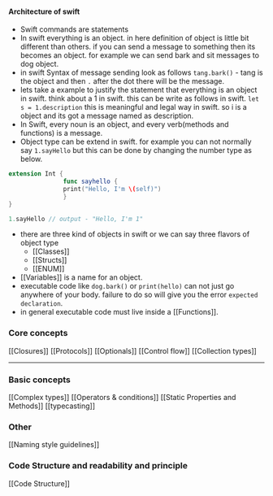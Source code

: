 #### Architecture of swift 
- Swift commands are statements 
- In swift everything is an object. in here definition of object is little bit different than others. if you can send a message to something then its becomes an object. for example we can send bark and sit messages to dog object. 
- in swift Syntax of  message sending look as follows   `tang.bark()` - tang is the object and then `.` after the dot there will be the message. 
- lets take a example to justify the statement that everything is an object in swift. think about a 1 in swift. this can be write as follows in swift. 
`let s = 1.description`  this is meaningful and legal way in swift. so i is a object and its got a message named as description. 
- In Swift, every noun is an object, and every verb(methods and functions) is a message. 
- Object type can be extend in swift. for example you can not normally say `1.sayHello` but this can be done by changing the number type as below.
```swift 
extension Int {
			   func sayhello {
			   print("Hello, I'm \(self)")
			   }
}

1.sayHello // output - "Hello, I'm 1"
```
- there are three kind of objects in swift or we can say three flavors of object type
	- [[Classes]]
	- [[Structs]]
	- [[ENUM]]
- [[Variables]] is a name for an object. 
- executable code like `dog.bark()` or `print(hello)` can not just go anywhere of your body. failure to do so will give you the error `expected declaration`. 
- in general executable code must live inside a [[Functions]].


### Core concepts 
[[Closures]]
[[Protocols]]
[[Optionals]]
[[Control flow]]
[[Collection types]]

___
### Basic concepts


[[Complex types]]
[[Operators & conditions]]
[[Static Properties and Methods]]
[[typecasting]]


### Other 
[[Naming style guidelines]]



### Code Structure and readability and principle 
[[Code Structure]]
